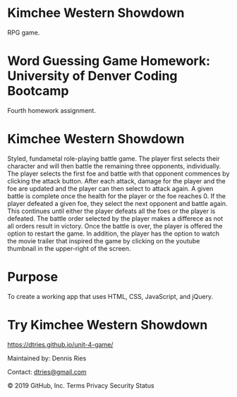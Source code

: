 # Kimchee Western Showdown
RPG game.

# Word Guessing Game Homework: University of Denver Coding Bootcamp
Fourth homework assignment.

# Kimchee Western Showdown
Styled, fundametal role-playing battle game. The player first selects their character and will then battle the remaining three opponents, individually. The player selects the first foe and battle with that opponent commences by clicking the attack button. After each attack, damage for the player and the foe are updated and the player can then select to attack again. A given battle is complete once the health for the player or the foe reaches 0. If the player defeated a given foe, they select the next opponent and battle again. This continues until either the player defeats all the foes or the player is defeated. The battle order selected by the player makes a differece as not all orders result in victory. Once the battle is over, the player is offered the option to restart the game. In addition, the player has the option to watch the movie trailer that inspired the game by clicking on the youtube thumbnail in the upper-right of the screen.

# Purpose
To create a working app that uses HTML, CSS, JavaScript, and jQuery.

# Try Kimchee Western Showdown
https://dtries.github.io/unit-4-game/

Maintained by:
Dennis Ries

Contact: dtries@gmail.com

© 2019 GitHub, Inc.
Terms
Privacy
Security
Status
